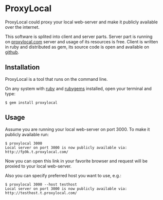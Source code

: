 # ProxyLocal

ProxyLocal could proxy your local web-server and make it publicly
available over the internet.

This software is splited into client and server parts. Server part is
running on [proxylocal.com] server and usage of its resources is free.
Client is written in ruby and distributed as gem, its source code is
open and available on [github].

## Installation

ProxyLocal is a tool that runs on the command line.

On any system with [ruby] and [rubygems] installed, open your terminal
and type:

    $ gem install proxylocal

## Usage

Assume you are running your local web-server on port 3000. To make it
publicly available run:

    $ proxylocal 3000
    Local server on port 3000 is now publicly available via:
    http://fp9k.t.proxylocal.com/

Now you can open this link in your favorite browser and request will
be proxied to your local web-server.

Also you can specify preferred host you want to use, e.g.:

    $ proxylocal 3000 --host testhost
    Local server on port 3000 is now publicly available via:
    http://testhost.t.proxylocal.com/

[proxylocal.com]: http://proxylocal.com/
[ruby]: http://www.ruby-lang.org/en/downloads/
[rubygems]: https://rubygems.org/pages/download
[github]: https://github.com/proxylocal/proxylocal-gem
